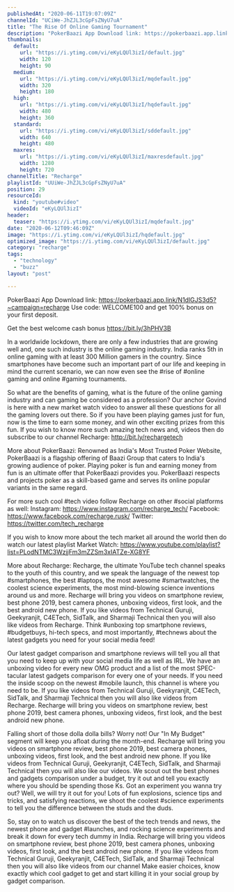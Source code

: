```yaml
---
publishedAt: "2020-06-11T19:07:09Z"
channelId: "UCiWe-JhZJL3cGpFsZNyU7uA"
title: "The Rise Of Online Gaming Tournament"
description: "PokerBaazi App Download link: https://pokerbaazi.app.link/N1dlGJS3d5?~campaign=recharge\nUse code: WELCOME100 and get 100% bonus on your first deposit.\n\nGet the best welcome cash bonus https://bit.ly/3hPHV3B\n\nIn a worldwide lockdown, there are only a few industries that are growing well and, one such industry is the online gaming industry. India ranks 5th in online gaming with at least 300 Million gamers in the country. Since smartphones have become such an important part of our life and keeping in mind the current scenario, we can now even see the #rise of #online gaming and online #gaming tournaments. \n\nSo what are the benefits of gaming, what is the future of the online gaming industry and can gaming be considered as a profession? Our anchor Govind is here with a new market watch video to answer all these questions for all the gaming lovers out there. So if you have been playing games just for fun, now is the time to earn some money, and win other exciting prizes from this fun. If you wish to know more such amazing tech news and, videos then do subscribe to our channel Recharge: http://bit.ly/rechargetech\n\nMore about PokerBaazi:\nRenowned as India's Most Trusted Poker Website, PokerBaazi is a flagship offering of Baazi Group that caters to India's growing audience of poker. Playing poker is fun and earning money from fun is an ultimate offer that PokerBaazi provides you. PokerBaazi respects and projects poker as a skill-based game and serves its online popular variants in the same regard.\n\n\nFor more such cool #tech video follow Recharge on other #social platforms as well: \nInstagram: https://www.instagram.com/recharge_tech/ \nFacebook: https://www.facebook.com/recharge.rusk/ \nTwitter: https://twitter.com/tech_recharge\n\n\nIf you wish to know more about the tech market all around the world then do watch our latest playlist Market Watch: https://www.youtube.com/playlist?list=PLodNTMC3WzjjFm3mZZSm3xIATZe-XG8YF\n\nMore about Recharge: Recharge, the ultimate YouTube tech channel speaks to the youth of this country, and we speak the language of the newest top #smartphones, the best #laptops, the most awesome #smartwatches, the coolest science experiments, the most mind-blowing science inventions around us and more. Recharge will bring you videos on smartphone review, best phone 2019, best camera phones, unboxing videos, first look, and the best android new phone. If you like videos from Technical Guruji, Geekyranjit, C4ETech, SidTalk, and Sharmaji Technical then you will also like videos from Recharge. Think #unboxing top smartphone reviews, #budgetbuys, hi-tech specs, and most importantly, #technews about the latest gadgets you need for your social media feed!\n\nOur latest gadget comparison and smartphone reviews will tell you all that you need to keep up with your social media life as well as IRL. We have an unboxing video for every new OMG product and a list of the most SPEC-tacular latest gadgets comparison for every one of your needs. If you need the inside scoop on the newest #mobile launch, this channel is where you need to be. If you like videos from Technical Guruji, Geekyranjit, C4ETech, SidTalk, and Sharmaji Technical then you will also like videos from Recharge. Recharge will bring you videos on smartphone review, best phone 2019, best camera phones, unboxing videos, first look, and the best android new phone.\n\nFalling short of those dolla dolla bills? Worry not! Our \"In My Budget\" segment will keep you afloat during the month-end. Recharge will bring you videos on smartphone review, best phone 2019, best camera phones, unboxing videos, first look, and the best android new phone. If you like videos from Technical Guruji, Geekyranjit, C4ETech, SidTalk, and Sharmaji Technical then you will also like our videos. We scout out the best phones and gadgets comparison under a budget, try it out and tell you exactly where you should be spending those Ks. Got an experiment you wanna try out? Well, we will try it out for you! Lots of fun explosions, science tips and tricks, and satisfying reactions, we shoot the coolest #science experiments to tell you the difference between the studs and the duds.\n\nSo, stay on to watch us discover the best of the tech trends and news, the newest phone and gadget #launches, and rocking science experiments and break it down for every tech dummy in India. Recharge will bring you videos on smartphone review, best phone 2019, best camera phones, unboxing videos, first look, and the best android new phone. If you like videos from Technical Guruji, Geekyranjit, C4ETech, SidTalk, and Sharmaji Technical then you will also like videos from our channel Make easier choices, know exactly which cool gadget to get and start killing it in your social group by gadget comparison."
thumbnails:
  default:
    url: "https://i.ytimg.com/vi/eKyLQUl3izI/default.jpg"
    width: 120
    height: 90
  medium:
    url: "https://i.ytimg.com/vi/eKyLQUl3izI/mqdefault.jpg"
    width: 320
    height: 180
  high:
    url: "https://i.ytimg.com/vi/eKyLQUl3izI/hqdefault.jpg"
    width: 480
    height: 360
  standard:
    url: "https://i.ytimg.com/vi/eKyLQUl3izI/sddefault.jpg"
    width: 640
    height: 480
  maxres:
    url: "https://i.ytimg.com/vi/eKyLQUl3izI/maxresdefault.jpg"
    width: 1280
    height: 720
channelTitle: "Recharge"
playlistId: "UUiWe-JhZJL3cGpFsZNyU7uA"
position: 29
resourceId:
  kind: "youtube#video"
  videoId: "eKyLQUl3izI"
header:
  teaser: "https://i.ytimg.com/vi/eKyLQUl3izI/mqdefault.jpg"
date: "2020-06-12T09:46:09Z"
image: "https://i.ytimg.com/vi/eKyLQUl3izI/hqdefault.jpg"
optimized_image: "https://i.ytimg.com/vi/eKyLQUl3izI/default.jpg"
category: "recharge"
tags:
  - "technology"
  - "buzz"
layout: "post"

---
```

PokerBaazi App Download link: https://pokerbaazi.app.link/N1dlGJS3d5?~campaign=recharge
Use code: WELCOME100 and get 100% bonus on your first deposit.

Get the best welcome cash bonus https://bit.ly/3hPHV3B

In a worldwide lockdown, there are only a few industries that are growing well and, one such industry is the online gaming industry. India ranks 5th in online gaming with at least 300 Million gamers in the country. Since smartphones have become such an important part of our life and keeping in mind the current scenario, we can now even see the #rise of #online gaming and online #gaming tournaments. 

So what are the benefits of gaming, what is the future of the online gaming industry and can gaming be considered as a profession? Our anchor Govind is here with a new market watch video to answer all these questions for all the gaming lovers out there. So if you have been playing games just for fun, now is the time to earn some money, and win other exciting prizes from this fun. If you wish to know more such amazing tech news and, videos then do subscribe to our channel Recharge: http://bit.ly/rechargetech

More about PokerBaazi:
Renowned as India's Most Trusted Poker Website, PokerBaazi is a flagship offering of Baazi Group that caters to India's growing audience of poker. Playing poker is fun and earning money from fun is an ultimate offer that PokerBaazi provides you. PokerBaazi respects and projects poker as a skill-based game and serves its online popular variants in the same regard.


For more such cool #tech video follow Recharge on other #social platforms as well: 
Instagram: https://www.instagram.com/recharge_tech/ 
Facebook: https://www.facebook.com/recharge.rusk/ 
Twitter: https://twitter.com/tech_recharge


If you wish to know more about the tech market all around the world then do watch our latest playlist Market Watch: https://www.youtube.com/playlist?list=PLodNTMC3WzjjFm3mZZSm3xIATZe-XG8YF

More about Recharge: Recharge, the ultimate YouTube tech channel speaks to the youth of this country, and we speak the language of the newest top #smartphones, the best #laptops, the most awesome #smartwatches, the coolest science experiments, the most mind-blowing science inventions around us and more. Recharge will bring you videos on smartphone review, best phone 2019, best camera phones, unboxing videos, first look, and the best android new phone. If you like videos from Technical Guruji, Geekyranjit, C4ETech, SidTalk, and Sharmaji Technical then you will also like videos from Recharge. Think #unboxing top smartphone reviews, #budgetbuys, hi-tech specs, and most importantly, #technews about the latest gadgets you need for your social media feed!

Our latest gadget comparison and smartphone reviews will tell you all that you need to keep up with your social media life as well as IRL. We have an unboxing video for every new OMG product and a list of the most SPEC-tacular latest gadgets comparison for every one of your needs. If you need the inside scoop on the newest #mobile launch, this channel is where you need to be. If you like videos from Technical Guruji, Geekyranjit, C4ETech, SidTalk, and Sharmaji Technical then you will also like videos from Recharge. Recharge will bring you videos on smartphone review, best phone 2019, best camera phones, unboxing videos, first look, and the best android new phone.

Falling short of those dolla dolla bills? Worry not! Our "In My Budget" segment will keep you afloat during the month-end. Recharge will bring you videos on smartphone review, best phone 2019, best camera phones, unboxing videos, first look, and the best android new phone. If you like videos from Technical Guruji, Geekyranjit, C4ETech, SidTalk, and Sharmaji Technical then you will also like our videos. We scout out the best phones and gadgets comparison under a budget, try it out and tell you exactly where you should be spending those Ks. Got an experiment you wanna try out? Well, we will try it out for you! Lots of fun explosions, science tips and tricks, and satisfying reactions, we shoot the coolest #science experiments to tell you the difference between the studs and the duds.

So, stay on to watch us discover the best of the tech trends and news, the newest phone and gadget #launches, and rocking science experiments and break it down for every tech dummy in India. Recharge will bring you videos on smartphone review, best phone 2019, best camera phones, unboxing videos, first look, and the best android new phone. If you like videos from Technical Guruji, Geekyranjit, C4ETech, SidTalk, and Sharmaji Technical then you will also like videos from our channel Make easier choices, know exactly which cool gadget to get and start killing it in your social group by gadget comparison.